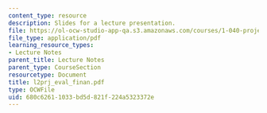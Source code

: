 ```yaml
---
content_type: resource
description: Slides for a lecture presentation.
file: https://ol-ocw-studio-app-qa.s3.amazonaws.com/courses/1-040-project-management-spring-2004/680c62611033bd5d821f224a5323372e_l2prj_eval_finan.pdf
file_type: application/pdf
learning_resource_types:
- Lecture Notes
parent_title: Lecture Notes
parent_type: CourseSection
resourcetype: Document
title: l2prj_eval_finan.pdf
type: OCWFile
uid: 680c6261-1033-bd5d-821f-224a5323372e
---
```

